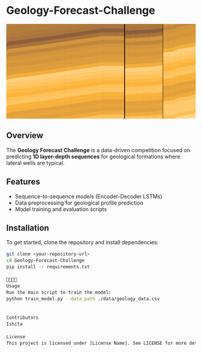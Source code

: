 # Geology-Forecast-Challenge

![Geological Gradient](kaggle_91327_logos_header.png)



## Overview
The **Geology Forecast Challenge** is a data-driven competition focused on predicting **1D layer-depth sequences** for geological formations where lateral wells are typical.

## Features
- Sequence-to-sequence models (Encoder-Decoder LSTMs)
- Data preprocessing for geological profile prediction
- Model training and evaluation scripts

## Installation
To get started, clone the repository and install dependencies:
```bash
git clone <your-repository-url>
cd Geology-Forecast-Challenge
pip install -r requirements.txt


Usage
Run the main script to train the model:
python train_model.py --data_path ./data/geology_data.csv


Contributors
Ishita

License
This project is licensed under [License Name]. See LICENSE for more details.

